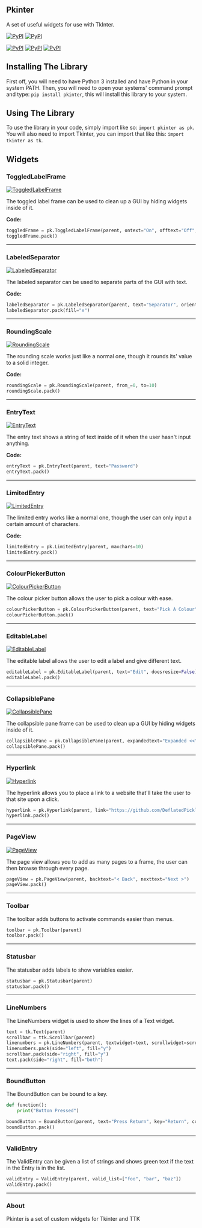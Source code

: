 ## Pkinter
A set of useful widgets for use with TkInter.

[![PyPI](https://img.shields.io/pypi/v/pkinter.svg)](https://pypi.python.org/pypi/pkinter)
[![PyPI](https://img.shields.io/pypi/pyversions/pkinter.svg)](https://pypi.python.org/pypi/pkinter)

[![PyPI](https://img.shields.io/pypi/dd/pkinter.svg)](https://pypi.python.org/pypi/pkinter)
[![PyPI](https://img.shields.io/pypi/dw/pkinter.svg)](https://pypi.python.org/pypi/pkinter)
[![PyPI](https://img.shields.io/pypi/dm/pkinter.svg)](https://pypi.python.org/pypi/pkinter)

## Installing The Library

First off, you will need to have Python 3 installed and have Python in your system PATH. Then, you will need to open your systems' command prompt and type: `pip install pkinter`, this will install this library to your system.

## Using The Library

To use the library in your code, simply import like so: `import pkinter as pk`.
You will also need to import Tkinter, you can import that like this: `import tkinter as tk`.

## Widgets

### ToggledLabelFrame

<a href="http://imgur.com/j0Spm27"><img src="http://i.imgur.com/j0Spm27.gif" title="ToggledLabelFrame" /></a>

The toggled label frame can be used to clean up a GUI by hiding widgets inside of it.

**Code:**

```python
toggledFrame = pk.ToggledLabelFrame(parent, ontext="On", offtext="Off", defaultstate=False)
toggledFrame.pack()
```

---

### LabeledSeparator

<a href="http://imgur.com/4oXN6WN"><img src="http://i.imgur.com/4oXN6WN.png?1" title="LabeledSeparator" /></a>

The labeled separator can be used to separate parts of the GUI with text.

**Code:**

```python
labeledSeparator = pk.LabeledSeparator(parent, text="Separator", orient="horizontal", textalign="", padding=5)
labeledSeparator.pack(fill="x")
```

---

### RoundingScale

<a href="http://imgur.com/3R4WBYf"><img src="http://i.imgur.com/3R4WBYf.gif" title="RoundingScale" /></a>

The rounding scale works just like a normal one, though it rounds its' value to a solid integer.

**Code:**

```python
roundingScale = pk.RoundingScale(parent, from_=0, to=10)
roundingScale.pack()
```

---

### EntryText

<a href="http://imgur.com/WIvFwfl"><img src="http://i.imgur.com/WIvFwfl.gif" title="EntryText" /></a>

The entry text shows a string of text inside of it when the user hasn't input anything.

**Code:**

```python
entryText = pk.EntryText(parent, text="Password")
entryText.pack()
```

---

### LimitedEntry

<a href="http://imgur.com/ARAI0VN"><img src="http://i.imgur.com/ARAI0VN.gif" title="LimitedEntry" /></a>

The limited entry works like a normal one, though the user can only input a certain amount of characters.

**Code:**

```python
limitedEntry = pk.LimitedEntry(parent, maxchars=10)
limitedEntry.pack()
```

---

### ColourPickerButton

<a href="http://imgur.com/ERKM54a"><img src="http://i.imgur.com/ERKM54a.gif" title="ColourPickerButton" /></a>

The colour picker button allows the user to pick a colour with ease.

```python
colourPickerButton = pk.ColourPickerButton(parent, text="Pick A Colour")
colourPickerButton.pack()
```

---

### EditableLabel

<a href="http://imgur.com/HFR9UJ1"><img src="http://i.imgur.com/HFR9UJ1.gif" title="EditableLabel" /></a>

The editable label allows the user to edit a label and give different text.

```python
editableLabel = pk.EditableLabel(parent, text="Edit", doesresize=False)
editableLabel.pack()
```

---

### CollapsiblePane

<a href="http://imgur.com/GK1erub"><img src="http://i.imgur.com/GK1erub.gif" title="CollapsiblePane" /></a>

The collapsible pane frame can be used to clean up a GUI by hiding widgets inside of it.

```python
collapsiblePane = pk.CollapsiblePane(parent, expandedtext="Expanded <<", collapsedtext="Collapsed >>")
collapsiblePane.pack()
```

---

### Hyperlink

<a href="http://imgur.com/85BnW98"><img src="http://i.imgur.com/85BnW98.gif" title="Hyperlink" /></a>

The hyperlink allows you to place a link to a website that'll take the user to that site upon a click.

```python
hyperlink = pk.Hyperlink(parent, link="https://github.com/DeflatedPickle/pkinter")
hyperlink.pack()
```

---

### PageView

<a href="http://imgur.com/46UgxNK"><img src="http://i.imgur.com/46UgxNK.gif" title="PageView" /></a>

The page view allows you to add as many pages to a frame, the user can then browse through every page.

```python
pageView = pk.PageView(parent, backtext="< Back", nexttext="Next >")
pageView.pack()
```

---

### Toolbar

The toolbar adds buttons to activate commands easier than menus.

```python
toolbar = pk.Toolbar(parent)
toolbar.pack()
```

---

### Statusbar

The statusbar adds labels to show variables easier.

```python
statusbar = pk.Statusbar(parent)
statusbar.pack()
```

---

### LineNumbers

The LineNumbers widget is used to show the lines of a Text widget.

```python
text = tk.Text(parent)
scrollbar = ttk.Scrollbar(parent)
linenumbers = pk.LineNumbers(parent, textwidget=text, scrollwidget=scrollbar)
linenumbers.pack(side="left", fill="y")
scrollbar.pack(side="right", fill="y")
text.pack(side="right", fill="both")
```

---

### BoundButton

The BoundButton can be bound to a key.

```python
def function():
    print("Button Pressed")

boundButton = BoundButton(parent, text="Press Return", key="Return", command=function)
boundButton.pack()
```

---

### ValidEntry

The ValidEntry can be given a list of strings and shows green text if the text in the Entry is in the list.

```python
validEntry = ValidEntry(parent, valid_list=["foo", "bar", "baz"])
validEntry.pack()
```

---

### About
Pkinter is a set of custom widgets for Tkinter and TTK

